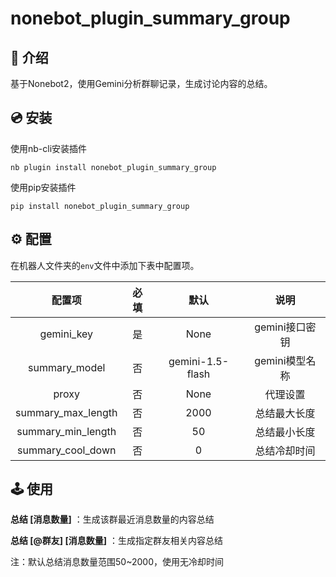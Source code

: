 # nonebot_plugin_summary_group

## 📖 介绍

基于Nonebot2，使用Gemini分析群聊记录，生成讨论内容的总结。

## 💿 安装

使用nb-cli安装插件

```shell
nb plugin install nonebot_plugin_summary_group
```

使用pip安装插件

```shell
pip install nonebot_plugin_summary_group
```

## ⚙️ 配置

在机器人文件夹的`env`文件中添加下表中配置项。

|       配置项       | 必填  |       默认       |      说明      |
| :----------------: | :---: | :--------------: | :------------: |
|     gemini_key     |  是   |       None       | gemini接口密钥 |
|   summary_model    |  否   | gemini-1.5-flash | gemini模型名称 |
|       proxy        |  否   |       None       |    代理设置    |
| summary_max_length |  否   |       2000       |  总结最大长度  |
| summary_min_length |  否   |        50        |  总结最小长度  |
| summary_cool_down  |  否   |        0         |  总结冷却时间  |

## 🕹️ 使用

**总结 [消息数量]** ：生成该群最近消息数量的内容总结

**总结 [@群友] [消息数量]** ：生成指定群友相关内容总结

注：默认总结消息数量范围50~2000，使用无冷却时间
